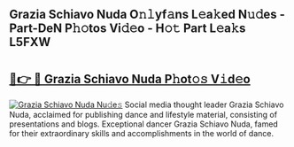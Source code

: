 ## Grazia Schiavo Nuda O𝚗𝚕yf𝚊ns L𝚎a𝚔ed N𝚞𝚍es - Part-DeN P𝚑𝚘tos Vi𝚍𝚎o - H𝚘𝚝 Part L𝚎a𝚔s L5FXW

# <h2><a href="http://kfbawub.oniu.top/?m=Grazia+Schiavo+Nuda">🔗👉 🔴 Grazia Schiavo Nuda P𝚑ot𝚘𝚜 V𝚒d𝚎o</a></h2>

[![Grazia Schiavo Nuda Nu𝚍e𝚜](https://i.imgur.com/0qMVB7G.gif)](http://kfbawub.oniu.top/?m=Grazia+Schiavo+Nuda)
Social media thought leader Grazia Schiavo Nuda, acclaimed for publishing dance and lifestyle material, consisting of presentations and blogs. Exceptional dancer Grazia Schiavo Nuda, famed for their extraordinary skills and accomplishments in the world of dance.  
